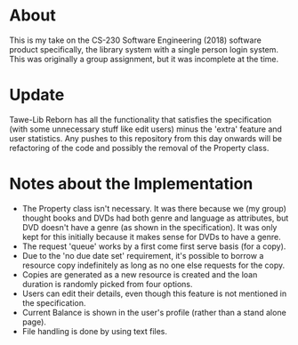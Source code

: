 # About
This is my take on the CS-230 Software Engineering (2018) software product specifically, the library system with a single person login system. This was originally a group assignment, but it was incomplete at the time.

# Update
Tawe-Lib Reborn has all the functionality that satisfies the specification (with some unnecessary stuff like edit users) minus the 'extra' feature and user statistics. Any pushes to this repository from this day onwards will be refactoring of the code and possibly the removal of the Property class.

# Notes about the Implementation
- The Property class isn't necessary. It was there because we (my group) thought books and DVDs had both genre and language as attributes, but DVD doesn't have a genre (as shown in the specification). It was only kept for this initially because it makes sense for DVDs to have a genre. 
- The request 'queue' works by a first come first serve basis (for a copy). 
- Due to the 'no due date set' requirement, it's possible to borrow a resource copy indefinitely as long as no one else requests for the copy.
- Copies are generated as a new resource is created and the loan duration is randomly picked from four options.
- Users can edit their details, even though this feature is not mentioned in the specification.
- Current Balance is shown in the user's profile (rather than a stand alone page).
- File handling is done by using text files.
